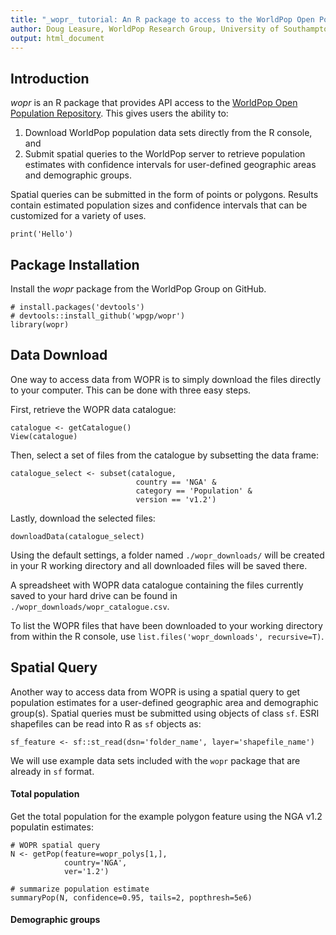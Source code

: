 ```yaml
---
title: "_wopr_ tutorial: An R package to access to the WorldPop Open Population Repository"
author: Doug Leasure, WorldPop Research Group, University of Southampton
output: html_document
---
```


## Introduction
 _wopr_ is an R package that provides API access to the [WorldPop Open Population Repository](https://wopr.worldpop.org). This gives users the ability to:

1. Download WorldPop population data sets directly from the R console, and 
2. Submit spatial queries to the WorldPop server to retrieve population estimates with confidence intervals for user-defined geographic areas and demographic groups. 

Spatial queries can be submitted in the form of points or polygons. Results contain estimated population sizes and confidence intervals that can be customized for a variety of uses.
 
```{r, eval=T, echo=T}
print('Hello')
```

## Package Installation
Install the _wopr_ package from the WorldPop Group on GitHub.

```{r}
# install.packages('devtools')
# devtools::install_github('wpgp/wopr')
library(wopr)
```

## Data Download

One way to access data from WOPR is to simply download the files directly to your computer. This can be done with three easy steps.

First, retrieve the WOPR data catalogue:
```{r}
catalogue <- getCatalogue()
View(catalogue)
```

Then, select a set of files from the catalogue by subsetting the data frame:
```{r}
catalogue_select <- subset(catalogue,
                            country == 'NGA' &
                            category == 'Population' & 
                            version == 'v1.2')

```

Lastly, download the selected files:
```{r}
downloadData(catalogue_select)
```

Using the default settings, a folder named `./wopr_downloads/` will be created in your R working directory and all downloaded files will be saved there. 

A spreadsheet with WOPR data catalogue containing the files currently saved to your hard drive can be found in `./wopr_downloads/wopr_catalogue.csv`.

To list the WOPR files that have been downloaded to your working directory from within the R console, use `list.files('wopr_downloads', recursive=T)`. 

## Spatial Query

Another way to access data from WOPR is using a spatial query to get population estimates for a user-defined geographic area and demographic group(s). Spatial queries must be submitted using objects of class `sf`. ESRI shapefiles can be read into R as `sf` objects as:

```{r}
sf_feature <- sf::st_read(dsn='folder_name', layer='shapefile_name')
```

We will use example data sets included with the `wopr` package that are already in `sf` format.



#### Total population
Get the total population for the example polygon feature using the NGA v1.2 populatin estimates:
```{r}
# WOPR spatial query
N <- getPop(feature=wopr_polys[1,], 
            country='NGA', 
            ver='1.2')

# summarize population estimate
summaryPop(N, confidence=0.95, tails=2, popthresh=5e6)

```


#### Demographic groups

